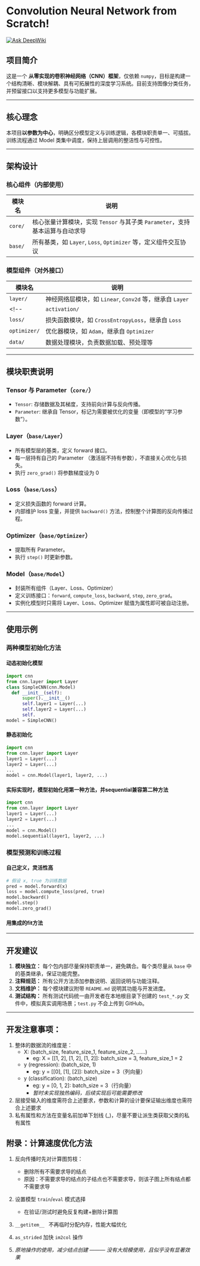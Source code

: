 # Convolution Neural Network from Scratch!
[![Ask DeepWiki](https://deepwiki.com/badge.svg)](https://deepwiki.com/Yishanka/CNN_from_scratch)

## 项目简介
这是一个 **从零实现的卷积神经网络（CNN）框架**，仅依赖 `numpy`，目标是构建一个结构清晰、模块解耦、具有可拓展性的深度学习系统。目前支持图像分类任务，并预留接口以支持更多模型与功能扩展。

---

## 核心理念

本项目**以参数为中心**，明确区分模型定义与训练逻辑，各模块职责单一、可插拔。训练流程通过 Model 类集中调度，保持上层调用的整洁性与可控性。

---

## 架构设计

### 核心组件（内部使用）
| 模块名 | 说明 |
|--------|------|
| `core/` | 核心张量计算模块，实现 `Tensor` 与其子类 `Parameter`，支持基本运算与自动求导 |
| `base/` | 所有基类，如 `Layer`, `Loss`, `Optimizer` 等，定义组件交互协议 |

### 模型组件（对外接口）
| 模块名 | 说明 |
|--------|------|
| `layer/` | 神经网络层模块，如 `Linear`, `Conv2d` 等，继承自 `Layer` |
<!-- | `activation/` | 神经网络激活层模块，如 `ReLU`, `SoftMax` 等，继承自 `Layer` | -->
| `loss/` | 损失函数模块，如 `CrossEntropyLoss`，继承自 `Loss` |
| `optimizer/` | 优化器模块，如 `Adam`，继承自 `Optimizer` |
| `data/` | 数据处理模块，负责数据加载、预处理等 |

---

## 模块职责说明

### Tensor 与 Parameter（`core/`）
- `Tensor`: 存储数据及其梯度，支持前向计算与反向传播。
- `Parameter`: 继承自 Tensor，标记为需要被优化的变量（即模型的“学习参数”）。

### Layer（`base/Layer`）
- 所有模型层的基类，定义 forward 接口。
- 每一层持有自己的 Parameter （激活层不持有参数），不直接关心优化与损失。
- 执行 `zero_grad()` 将参数梯度设为 0

### Loss（`base/Loss`）
- 定义损失函数的 forward 计算。
- 内部维护 loss 变量，并提供 `backward()` 方法，控制整个计算图的反向传播过程。

### Optimizer（`base/Optimizer`）
- 提取所有 Parameter。
- 执行 `step()` 时更新参数。

### Model（`base/Model`）
- 封装所有组件（Layer、Loss、Optimizer）
- 定义训练接口：`forward`, `compute_loss`, `backward`, `step`, `zero_grad`。
- 实例化模型时只需将 Layer、Loss、Optimizer 赋值为属性即可被自动注册。

---

## 使用示例
### 两种模型初始化方法

#### 动态初始化模型
```python
import cnn
from cnn.layer import Layer
class SimpleCNN(cnn.Model)
  def __init__(self):
      super().__init__()
      self.layer1 = Layer(...)
      self.layer2 = Layer(...)
      self.
model = SimpleCNN()
```
#### 静态初始化
```python
import cnn
from cnn.layer import Layer
layer1 = Layer(...)
layer2 = Layer(...)
...
model = cnn.Model(layer1, layer2, ...)
```

#### 实际实现时，模型初始化用第一种方法，并sequential兼容第二种方法
```python
import cnn
from cnn.layer import Layer
layer1 = Layer(...)
layer2 = Layer(...)
...
model = cnn.Model()
model.sequential(layer1, layer2, ...)
```
### 模型预测和训练过程
#### 自己定义，灵活性高
```python
# 假设 x, true 为训练数据
pred = model.forward(x)
loss = model.compute_loss(pred, true)
model.backward()
model.step()
model.zero_grad()
```

#### 用集成的fit方法

---

## 开发建议

1. **模块独立：** 每个包内部尽量保持职责单一，避免耦合。每个类尽量从 `base` 中的基类继承，保证功能完整。
2. **注释规范：** 所有公开方法添加参数说明、返回说明与功能注释。
3. **文档维护：** 每个模块建议附带 `README.md` 说明其功能与开发进度。
4. **测试结构：** 所有测试代码统一由开发者在本地根目录下创建的 `test_*.py` 文件中，模拟真实调用场景；`test.py` 不会上传到 GitHub。

---

## 开发注意事项：
1. 整体的数据流的维度是：
    - X: (batch_size, feature_size_1, feature_size_2, ......)
        - eg: X = \[[1, 2], [1, 2], [1, 2]]: batch_size = 3, feature_size_1 = 2
    - y (regression): (batch_size, 1)
        - eg: y = \[[0], [1], [2]]: batch_size = 3（列向量）
    - y (classification): (batch_size)
        - eg: y = [0, 1, 2]: batch_size = 3（行向量）
        - *暂时未实现独热编码，后续实现后可能需要修改*
2. 层接受输入的维度需符合上述要求，参数和计算的设计要保证输出维度也需符合上述要求
3. 私有属性和方法在变量名前加单下划线 (_)，尽量不要让派生类获取父类的私有属性

## 附录：计算速度优化方法
1. 反向传播时先对计算图剪枝：
    - 删除所有不需要求导的结点
    - 原因：不需要求导的结点的子结点也不需要求导，则该子图上所有结点都不需要求导

2. 设置模型 `train`/`eval` 模式选择
    - 在验证/测试时避免反复构建+删除计算图

3. `__getitem__ ` 不再临时分配内存，性能大幅优化

4. `as_strided` 加快 `im2col` 操作

5. *原地操作的使用，减少结点创建 ——— 没有大规模使用，且似乎没有显著效果*
